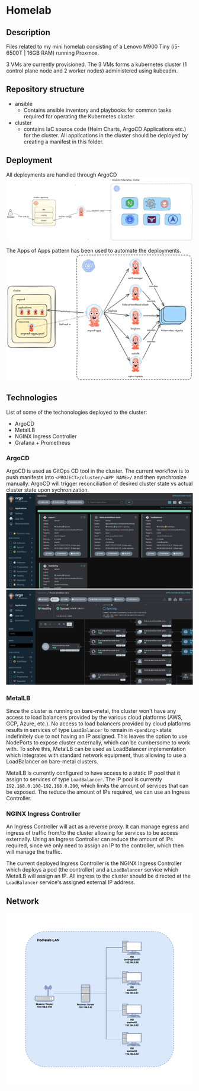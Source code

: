 # Homelab

## Description

Files related to my mini homelab consisting of a Lenovo M900 Tiny (i5-6500T | 16GB RAM) running Proxmox.

3 VMs are currently provisioned. The 3 VMs forms a kubernetes cluster (1 control plane node and 2 worker nodes) administered using kubeadm.

## Repository structure
* ansible
    * Contains ansible inventory and playbooks for common tasks required for operating the Kubernetes cluster
* cluster
    * contains IaC source code (Helm Charts, ArgoCD Applications etc.) for the cluster. All applications in the cluster should be deployed by creating a manifest in this folder.

## Deployment
All deployments are handled through ArgoCD
![Deployment](./docs/cd.png)

The Apps of Apps pattern has been used to automate the deployments.
![Apps of Apps](./docs/apps_of_apps.png)

## Technologies

List of some of the techonologies deployed to the cluster:

-   ArgoCD
-   MetalLB
-   NGINX Ingress Controller
-   Grafana + Prometheus

### ArgoCD

ArgoCD is used as GitOps CD tool in the cluster. The current workflow is to push manifests into `<PROJECT>/cluster/<APP_NAME>/` and then synchronize manually. ArgoCD will trigger reconciliation of desired cluster state vs actual cluster state upon sychronization.
![ArgoCD Apps](./docs/argocd_apps.png)
![ArgoCD App Example](./docs/argocd_app_example.png)

### MetalLB

Since the cluster is running on bare-metal, the cluster won't have any access to load balancers provided by the various cloud platforms (AWS, GCP, Azure, etc.). No access to load balancers provided by cloud platforms results in services of type `LoadBalancer` to remain in `<pending>` state indefinitely due to not having an IP assigned. This leaves the option to use NodePorts to expose cluster externally, which can be cumbersome to work with. To solve this, MetalLB can be used as LoadBalancer implementation which integrates with standard network equipment, thus allowing to use a LoadBalancer on bare-metal clusters.

MetalLB is currently configured to have access to a static IP pool that it assign to services of type `LoadBalancer`. The IP pool is currently `192.168.0.100-192.168.0.200`, which limits the amount of services that can be exposed. The reduce the amount of IPs required, we can use an Ingress Controller.

### NGINX Ingress Controller

An Ingress Controller will act as a reverse proxy. It can manage egress and ingress of traffic from/to the cluster allowing for services to be access externally.
Using an Ingress Controller can reduce the amount of IPs required, since we only need to assign an IP to the controller, which then will manage the traffic.

The current deployed Ingress Controller is the NGINX Ingress Controller which deploys a pod (the controller) and a `LoadBalancer` service which MetalLB will assign an IP. All ingress to the cluster should be directed at the `LoadBalancer` service's assigned external IP address.

## Network

![Network](./docs/network.png)
